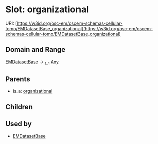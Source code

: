 
# Slot: organizational



URI: [https://w3id.org/osc-em/oscem-schemas-cellular-tomo/EMDatasetBase_organizational](https://w3id.org/osc-em/oscem-schemas-cellular-tomo/EMDatasetBase_organizational)


## Domain and Range

[EMDatasetBase](EMDatasetBase.md) &#8594;  <sub>1..1</sub> [Any](Any.md)

## Parents

 *  is_a: [organizational](organizational.md)

## Children


## Used by

 * [EMDatasetBase](EMDatasetBase.md)

